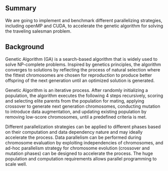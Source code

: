 ## Summary
We are going to implement and benchmark different parallelizing strategies, including openMP and CUDA, to accelerate the genetic algorithm for solving the traveling salesman problem.

## Background
Genetic Algorithm (GA) is a search-based algorithm that is widely used to solve NP-complete problems. Inspired by genetics principles, the algorithm converges to solutions by reflecting the process of natural selection where the fittest chromosomes are chosen for reproduction to produce better offspring of the next generation until an optimized solution is generated.

Genetic Algorithm is an iterative process. After randomly initializing a population, the algorithm executes the following 4 steps recursively, scoring and selecting elite parents from the population for mating, applying crossover to generate next generation chromosomes, conducting mutation to introduce data augmentation, and updating existing population by removing low-score chromosomes, until a predefined criteria is met. 

Different parallelization strategies can be applied to different phases based on their computation and data dependency nature and may ideally accelerate the process. Data parallelism can be performed during chromosome evaluation by exploiting independencies of chromosomes, and ad-hoc parallelism strategy for chromosome evolution (crossover and mutation phases) can be designed to accelerate the process. The huge population and computation requirements allows parallel programming to scale well.

